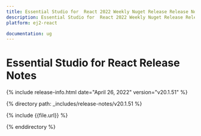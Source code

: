 ```yaml
---
title: Essential Studio for  React 2022 Weekly Nuget Release Release Notes  
description: Essential Studio for  React 2022 Weekly Nuget Release Release Notes  
platform: ej2-react

documentation: ug
---
```


# Essential Studio for  React   Release Notes  

{% include release-info.html date="April 26, 2022"  version="v20.1.51" %} 

{% directory path: _includes/release-notes/v20.1.51 %}

{% include {{file.url}} %}

{% enddirectory %}
